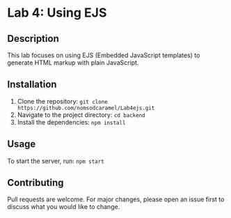 # Lab 4: Using EJS

## Description
This lab focuses on using EJS (Embedded JavaScript templates) to generate HTML markup with plain JavaScript.

## Installation
1. Clone the repository: `git clone https://github.com/nomsodcaramel/Lab4ejs.git`
2. Navigate to the project directory: `cd backend`
3. Install the dependencies: `npm install`

## Usage
To start the server, run: `npm start`

## Contributing
Pull requests are welcome. For major changes, please open an issue first to discuss what you would like to change.
